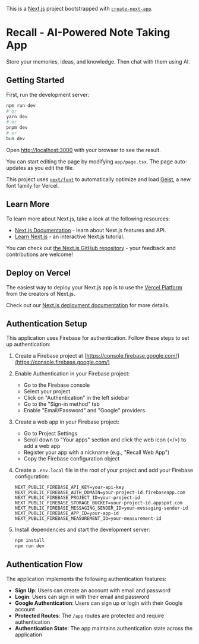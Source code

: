This is a [Next.js](https://nextjs.org) project bootstrapped with [`create-next-app`](https://nextjs.org/docs/app/api-reference/cli/create-next-app).

# Recall - AI-Powered Note Taking App

Store your memories, ideas, and knowledge. Then chat with them using AI.

## Getting Started

First, run the development server:

```bash
npm run dev
# or
yarn dev
# or
pnpm dev
# or
bun dev
```

Open [http://localhost:3000](http://localhost:3000) with your browser to see the result.

You can start editing the page by modifying `app/page.tsx`. The page auto-updates as you edit the file.

This project uses [`next/font`](https://nextjs.org/docs/app/building-your-application/optimizing/fonts) to automatically optimize and load [Geist](https://vercel.com/font), a new font family for Vercel.

## Learn More

To learn more about Next.js, take a look at the following resources:

- [Next.js Documentation](https://nextjs.org/docs) - learn about Next.js features and API.
- [Learn Next.js](https://nextjs.org/learn) - an interactive Next.js tutorial.

You can check out [the Next.js GitHub repository](https://github.com/vercel/next.js) - your feedback and contributions are welcome!

## Deploy on Vercel

The easiest way to deploy your Next.js app is to use the [Vercel Platform](https://vercel.com/new?utm_medium=default-template&filter=next.js&utm_source=create-next-app&utm_campaign=create-next-app-readme) from the creators of Next.js.

Check out our [Next.js deployment documentation](https://nextjs.org/docs/app/building-your-application/deploying) for more details.

## Authentication Setup

This application uses Firebase for authentication. Follow these steps to set up authentication:

1. Create a Firebase project at [https://console.firebase.google.com/](https://console.firebase.google.com/)

2. Enable Authentication in your Firebase project:
   - Go to the Firebase console
   - Select your project
   - Click on "Authentication" in the left sidebar
   - Go to the "Sign-in method" tab
   - Enable "Email/Password" and "Google" providers

3. Create a web app in your Firebase project:
   - Go to Project Settings
   - Scroll down to "Your apps" section and click the web icon (</>) to add a web app
   - Register your app with a nickname (e.g., "Recall Web App")
   - Copy the Firebase configuration object

4. Create a `.env.local` file in the root of your project and add your Firebase configuration:
   ```
   NEXT_PUBLIC_FIREBASE_API_KEY=your-api-key
   NEXT_PUBLIC_FIREBASE_AUTH_DOMAIN=your-project-id.firebaseapp.com
   NEXT_PUBLIC_FIREBASE_PROJECT_ID=your-project-id
   NEXT_PUBLIC_FIREBASE_STORAGE_BUCKET=your-project-id.appspot.com
   NEXT_PUBLIC_FIREBASE_MESSAGING_SENDER_ID=your-messaging-sender-id
   NEXT_PUBLIC_FIREBASE_APP_ID=your-app-id
   NEXT_PUBLIC_FIREBASE_MEASUREMENT_ID=your-measurement-id
   ```

5. Install dependencies and start the development server:
   ```bash
   npm install
   npm run dev
   ```

## Authentication Flow

The application implements the following authentication features:

- **Sign Up**: Users can create an account with email and password
- **Login**: Users can sign in with their email and password
- **Google Authentication**: Users can sign up or login with their Google account
- **Protected Routes**: The `/app` routes are protected and require authentication
- **Authentication State**: The app maintains authentication state across the application
